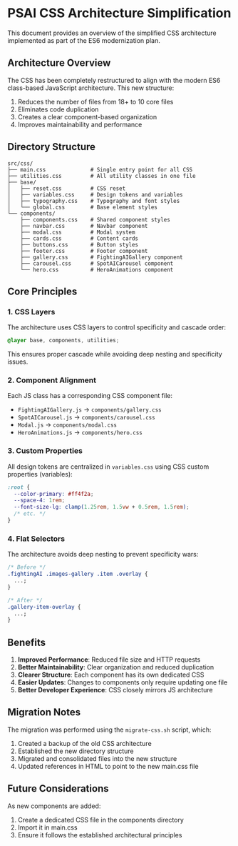 # PSAI CSS Architecture Simplification

This document provides an overview of the simplified CSS architecture implemented as part of the ES6 modernization plan.

## Architecture Overview

The CSS has been completely restructured to align with the modern ES6 class-based JavaScript architecture. This new structure:

1. Reduces the number of files from 18+ to 10 core files
2. Eliminates code duplication
3. Creates a clear component-based organization
4. Improves maintainability and performance

## Directory Structure

```
src/css/
├── main.css              # Single entry point for all CSS
├── utilities.css         # All utility classes in one file
├── base/
│   ├── reset.css         # CSS reset
│   ├── variables.css     # Design tokens and variables
│   ├── typography.css    # Typography and font styles
│   └── global.css        # Base element styles
└── components/
    ├── components.css    # Shared component styles
    ├── navbar.css        # Navbar component
    ├── modal.css         # Modal system
    ├── cards.css         # Content cards
    ├── buttons.css       # Button styles
    ├── footer.css        # Footer component
    ├── gallery.css       # FightingAIGallery component
    ├── carousel.css      # SpotAICarousel component
    └── hero.css          # HeroAnimations component
```

## Core Principles

### 1. CSS Layers

The architecture uses CSS layers to control specificity and cascade order:

```css
@layer base, components, utilities;
```

This ensures proper cascade while avoiding deep nesting and specificity issues.

### 2. Component Alignment

Each JS class has a corresponding CSS component file:

- `FightingAIGallery.js` → `components/gallery.css`
- `SpotAICarousel.js` → `components/carousel.css`
- `Modal.js` → `components/modal.css`
- `HeroAnimations.js` → `components/hero.css`

### 3. Custom Properties

All design tokens are centralized in `variables.css` using CSS custom properties (variables):

```css
:root {
  --color-primary: #ff4f2a;
  --space-4: 1rem;
  --font-size-lg: clamp(1.25rem, 1.5vw + 0.5rem, 1.5rem);
  /* etc. */
}
```

### 4. Flat Selectors

The architecture avoids deep nesting to prevent specificity wars:

```css
/* Before */
.fightingAI .images-gallery .item .overlay {
  ...;
}

/* After */
.gallery-item-overlay {
  ...;
}
```

## Benefits

1. **Improved Performance**: Reduced file size and HTTP requests
2. **Better Maintainability**: Clear organization and reduced duplication
3. **Clearer Structure**: Each component has its own dedicated CSS
4. **Easier Updates**: Changes to components only require updating one file
5. **Better Developer Experience**: CSS closely mirrors JS architecture

## Migration Notes

The migration was performed using the `migrate-css.sh` script, which:

1. Created a backup of the old CSS architecture
2. Established the new directory structure
3. Migrated and consolidated files into the new structure
4. Updated references in HTML to point to the new main.css file

## Future Considerations

As new components are added:

1. Create a dedicated CSS file in the components directory
2. Import it in main.css
3. Ensure it follows the established architectural principles
